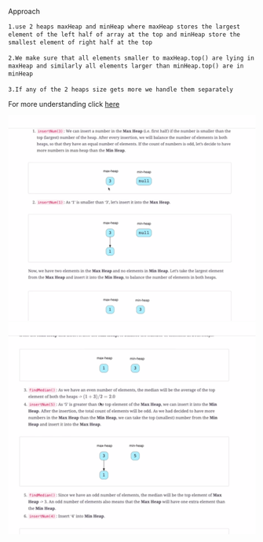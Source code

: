 Approach

    1.use 2 heaps maxHeap and minHeap where maxHeap stores the largest element of the left half of array at the top and minHeap store the smallest element of right half at the top

    2.We make sure that all elements smaller to maxHeap.top() are lying in maxHeap and similarly all elements larger than minHeap.top() are in minHeap

    3.If any of the 2 heaps size gets more we handle them separately

For more understanding click [here](https://www.youtube.com/watch?v=Yv2jzDzYlp8)

![](sample1.png)
![](sample3.png)